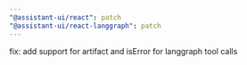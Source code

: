```yaml
---
"@assistant-ui/react": patch
"@assistant-ui/react-langgraph": patch
---
```


fix: add support for artifact and isError for langgraph tool calls
